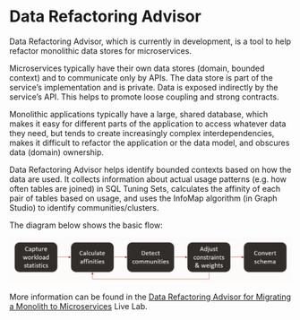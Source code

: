 # Data Refactoring Advisor

Data Refactoring Advisor, which is currently in development, is a tool to help refactor monolithic
data stores for microservices.

Microservices typically have their own data stores (domain, bounded context) and to communicate only by APIs.
The data store is part of the service’s implementation and is private.
Data is exposed indirectly by the service’s API.
This helps to promote loose coupling and strong contracts.

Monolithic applications typically have a large, shared database, which makes it easy for different parts
of the application to access whatever data they need, but tends to create increasingly complex interdependencies,
makes it difficult to refactor the application or the data model, and obscures data (domain) ownership.

Data Refactoring Advisor helps identify bounded contexts based on how the data are used.
It collects information about actual usage patterns (e.g. how often tables are joined) in SQL Tuning Sets,
calculates the affinity of each pair of tables based on usage,
and uses the InfoMap algorithm (in Graph Studio) to identify communities/clusters.

The diagram below shows the basic flow:

![](./dra-flowchart.png)

More information can be found in the [Data Refactoring Advisor for Migrating a Monolith to Microservices](https://bit.ly/datarefactoringadvisor) Live Lab.